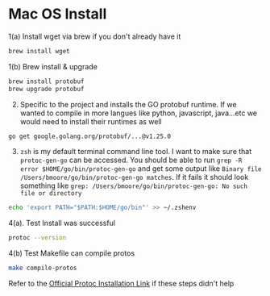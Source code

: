 # Mac OS Install

1(a) Install wget via brew if you don't already have it
```sh
brew install wget
```


1(b) Brew install & upgrade
```sh
brew install protobuf
brew upgrade protobuf

```
2. Specific to the project and installs the GO protobuf runtime. If we wanted to compile in more langues like python, javascript, java...etc we would need to install their runtimes as well
```sh
go get google.golang.org/protobuf/...@v1.25.0
```

3. `zsh` is my default terminal command line tool. I want to make sure that `protoc-gen-go` can be accessed. You should be able to run `grep -R error $HOME/go/bin/protoc-gen-go` and get some output like `Binary file /Users/bmoore/go/bin/protoc-gen-go matches`. If it fails it should look something like `grep: /Users/bmoore/go/bin/protoc-gen-go: No such file or directory`

```sh
echo 'export PATH="$PATH:$HOME/go/bin"' >> ~/.zshenv
```

4(a). Test Install was successful
```sh
protoc --version
```

4(b) Test Makefile can compile protos
```sh
make compile-protos
```



Refer to the [Official Protoc Installation Link](https://grpc.io/docs/protoc-installation/) if these steps didn't help


